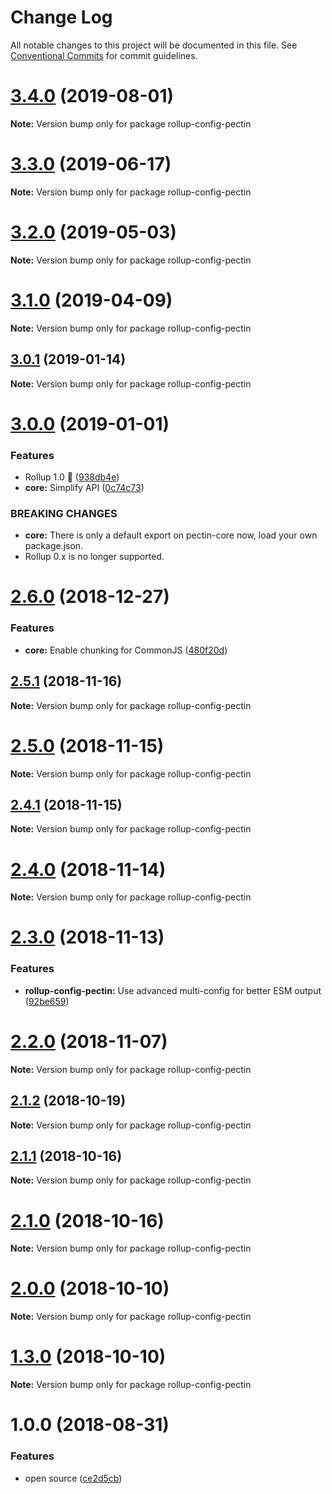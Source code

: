 # Change Log

All notable changes to this project will be documented in this file.
See [Conventional Commits](https://conventionalcommits.org) for commit guidelines.

# [3.4.0](https://github.com/evocateur/pectin/compare/v3.3.0...v3.4.0) (2019-08-01)

**Note:** Version bump only for package rollup-config-pectin





# [3.3.0](https://github.com/evocateur/pectin/compare/v3.2.0...v3.3.0) (2019-06-17)

**Note:** Version bump only for package rollup-config-pectin





# [3.2.0](https://github.com/evocateur/pectin/compare/v3.1.1...v3.2.0) (2019-05-03)

**Note:** Version bump only for package rollup-config-pectin





# [3.1.0](https://github.com/evocateur/pectin/compare/v3.0.1...v3.1.0) (2019-04-09)

**Note:** Version bump only for package rollup-config-pectin





## [3.0.1](https://github.com/evocateur/pectin/compare/v3.0.0...v3.0.1) (2019-01-14)

**Note:** Version bump only for package rollup-config-pectin





# [3.0.0](https://github.com/evocateur/pectin/compare/v2.6.0...v3.0.0) (2019-01-01)


### Features

* Rollup 1.0 🎉 ([938db4e](https://github.com/evocateur/pectin/commit/938db4e))
* **core:** Simplify API ([0c74c73](https://github.com/evocateur/pectin/commit/0c74c73))


### BREAKING CHANGES

* **core:** There is only a default export on pectin-core now, load your own package.json.
* Rollup 0.x is no longer supported.





# [2.6.0](https://github.com/evocateur/pectin/compare/v2.5.2...v2.6.0) (2018-12-27)


### Features

* **core:** Enable chunking for CommonJS ([480f20d](https://github.com/evocateur/pectin/commit/480f20d))





## [2.5.1](https://github.com/evocateur/pectin/compare/v2.5.0...v2.5.1) (2018-11-16)

**Note:** Version bump only for package rollup-config-pectin





# [2.5.0](https://github.com/evocateur/pectin/compare/v2.4.1...v2.5.0) (2018-11-15)

**Note:** Version bump only for package rollup-config-pectin





## [2.4.1](https://github.com/evocateur/pectin/compare/v2.4.0...v2.4.1) (2018-11-15)

**Note:** Version bump only for package rollup-config-pectin





# [2.4.0](https://github.com/evocateur/pectin/compare/v2.3.0...v2.4.0) (2018-11-14)

**Note:** Version bump only for package rollup-config-pectin





# [2.3.0](https://github.com/evocateur/pectin/compare/v2.2.0...v2.3.0) (2018-11-13)


### Features

* **rollup-config-pectin:** Use advanced multi-config for better ESM output ([92be659](https://github.com/evocateur/pectin/commit/92be659))





# [2.2.0](https://github.com/evocateur/pectin/compare/v2.1.2...v2.2.0) (2018-11-07)

**Note:** Version bump only for package rollup-config-pectin





## [2.1.2](https://github.com/evocateur/pectin/compare/v2.1.1...v2.1.2) (2018-10-19)

**Note:** Version bump only for package rollup-config-pectin





## [2.1.1](https://github.com/evocateur/pectin/compare/v2.1.0...v2.1.1) (2018-10-16)

**Note:** Version bump only for package rollup-config-pectin





# [2.1.0](https://github.com/evocateur/pectin/compare/v2.0.0...v2.1.0) (2018-10-16)

**Note:** Version bump only for package rollup-config-pectin





# [2.0.0](https://github.com/evocateur/pectin/compare/v1.3.0...v2.0.0) (2018-10-10)

**Note:** Version bump only for package rollup-config-pectin





# [1.3.0](https://github.com/evocateur/pectin/compare/v1.2.0...v1.3.0) (2018-10-10)

**Note:** Version bump only for package rollup-config-pectin





<a name="1.0.0"></a>
# 1.0.0 (2018-08-31)


### Features

* open source ([ce2d5cb](https://github.com/evocateur/pectin/commit/ce2d5cb))

